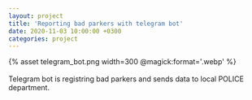 ```yaml
---
layout: project
title: 'Reporting bad parkers with telegram bot'
date: 2020-11-03 10:00:00 +0300
categories: project
---
```


<div class="alignCenter">
{% asset telegram_bot.png width=300 @magick:format='.webp' %}
</div>
<br />
Telegram bot is registring bad parkers and sends data to local POLICE department.
